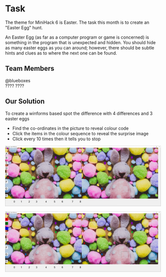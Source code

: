 # Task

The theme for MiniHack 6 is Easter.  The task this month is to create an "Easter Egg" hunt.  

An Easter Egg (as far as a computer program or game is concerned) is something in the program that is unexpected and hidden.  You should hide as many easter eggs as you can around; however, there should be subtle hints and clues as to where the next one can be found.

## Team Members
@blueboxes  
????
????


## Our Solution 
To create a winforms based spot the difference with 4 differences and 3 easter eggs

* Find the co-ordinates in the picture to reveal colour code
* Click the items in the colour sequence to reveal the surprise image
* Click every 10 times then it tells you to stop

![Screenshot](./screenshot.jpg "Screenshot")

![Screenshot](./screenshot_after.jpg "Screenshot")

